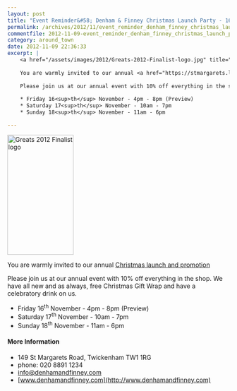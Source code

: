 ```yaml
---
layout: post
title: "Event Reminder&#58; Denham & Finney Christmas Launch Party - 16 to 18 November 2012"
permalink: /archives/2012/11/event_reminder_denham_finney_christmas_launch_part.html
commentfile: 2012-11-09-event_reminder_denham_finney_christmas_launch_part
category: around_town
date: 2012-11-09 22:36:33
excerpt: |
    <a href="/assets/images/2012/Greats-2012-Finalist-logo.jpg" title="See larger version of - Greats 2012 Finalist logo"><img src="/assets/images/2012/Greats-2012-Finalist-logo_thumb.jpg" width="150" height="272" alt="Greats 2012 Finalist logo" class="right" /></a>
    
    You are warmly invited to our annual <a href="https://stmargarets.london/event/event/200705143688">Christmas launch and promotion</a>
    
    Please join us at our annual event with 10% off everything in the shop.  We have all new and as always, free Christmas Gift Wrap and have a celebratory drink on us.
    
    * Friday 16<sup>th</sup> November - 4pm - 8pm (Preview)
    * Saturday 17<sup>th</sup> November - 10am - 7pm
    * Sunday 18<sup>th</sup> November - 11am - 6pm

---
```


<a href="/assets/images/2012/Greats-2012-Finalist-logo.jpg" title="See larger version of - Greats 2012 Finalist logo"><img src="/assets/images/2012/Greats-2012-Finalist-logo_thumb.jpg" width="150" height="272" alt="Greats 2012 Finalist logo" class="right" /></a>

You are warmly invited to our annual [Christmas launch and promotion](https://stmargarets.london/event/event/200705143688)

Please join us at our annual event with 10% off everything in the shop. We have all new and as always, free Christmas Gift Wrap and have a celebratory drink on us.

-   Friday 16<sup>th</sup> November - 4pm - 8pm (Preview)
-   Saturday 17<sup>th</sup> November - 10am - 7pm
-   Sunday 18<sup>th</sup> November - 11am - 6pm

#### More Information

-   149 St Margarets Road, Twickenham TW1 1RG
-   phone: 020 8891 1234
-   <info@denhamandfinney.com>
-   [www.denhamandfinney.com](http://www.denhamandfinney.com)
